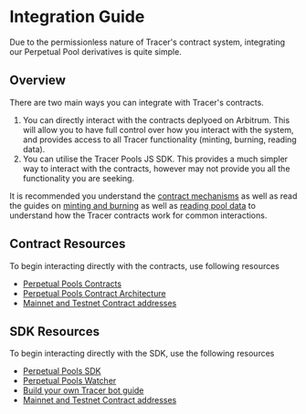 # Integration Guide
Due to the permissionless nature of Tracer's contract system, integrating our Perpetual Pool derivatives is quite simple.

## Overview
There are two main ways you can integrate with Tracer's contracts.

1. You can directly interact with the contracts deplyoed on Arbitrum. This will allow you to have full control over how you interact with the system, and provides access to all Tracer functionality (minting, burning, reading data).
2. You can utilise the Tracer Pools JS SDK. This provides a much simpler way to interact with the contracts, however may not provide you all the functionality you are seeking.

It is recommended you understand the [contract mechanisms](../../advanced-topics/mechanism/README.md) as well as read the guides on [minting and burning](./minting-and-burning.md) as well as [reading pool data](./reading-pool-data.md) to understand how the Tracer contracts work for common interactions.

## Contract Resources
To begin interacting directly with the contracts, use following resources
- [Perpetual Pools Contracts](https://github.com/tracer-protocol/perpetual-pools-contracts)
- [Perpetual Pools Contract Architecture](../../advanced-topics/mechanism/README.md#implementation)
- [Mainnet and Testnet Contract addresses](../../contract-addresses.md)

## SDK Resources
To begin interacting directly with the SDK, use the following resources
- [Perpetual Pools SDK](https://github.com/tracer-protocol/pools-js)
- [Perpetual Pools Watcher](https://github.com/tracer-protocol/perpetual-pools-v2-pool-watcher)
- [Build your own Tracer bot guide](https://medium.com/tracer-dao/byob-build-your-own-bot-on-tracer-perpetual-pools-v2-a43e88e9d090)
- [Mainnet and Testnet Contract addresses](../../contract-addresses.md)